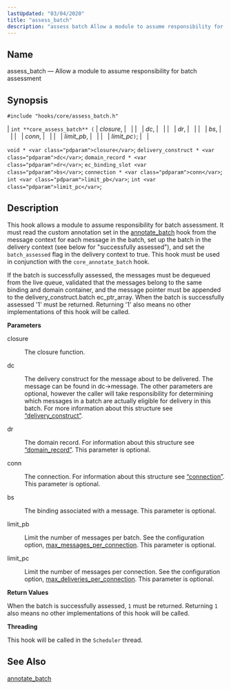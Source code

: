 ```yaml
---
lastUpdated: "03/04/2020"
title: "assess_batch"
description: "assess batch Allow a module to assume responsibility for batch assessment int core assess batch closure dc dr bs conn limit pb limit pc void closure delivery construct dc domain record dr ec binding slot bs connection conn int limit pb int limit pc This hook allows a module to..."
---
```


<a name="hooks.core.assess_batch"></a> 
## Name

assess_batch — Allow a module to assume responsibility for batch assessment

## Synopsis

`#include "hooks/core/assess_batch.h"`

| `int **core_assess_batch** (` | <var class="pdparam">closure</var>, |   |
|   | <var class="pdparam">dc</var>, |   |
|   | <var class="pdparam">dr</var>, |   |
|   | <var class="pdparam">bs</var>, |   |
|   | <var class="pdparam">conn</var>, |   |
|   | <var class="pdparam">limit_pb</var>, |   |
|   | <var class="pdparam">limit_pc</var>`)`; |   |

`void * <var class="pdparam">closure</var>`;
`delivery_construct * <var class="pdparam">dc</var>`;
`domain_record * <var class="pdparam">dr</var>`;
`ec_binding_slot <var class="pdparam">bs</var>`;
`connection * <var class="pdparam">conn</var>`;
`int <var class="pdparam">limit_pb</var>`;
`int <var class="pdparam">limit_pc</var>`;<a name="idp40316032"></a> 
## Description

This hook allows a module to assume responsibility for batch assessment. It must read the custom annotation set in the [annotate_batch](/momentum/3/3-api/hooks-core-annotate-batch) hook from the message context for each message in the batch, set up the batch in the delivery context (see below for "successfully assessed"), and set the `batch_assessed` flag in the delivery context to true. This hook must be used in conjunction with the `core_annotate_batch` hook.

If the batch is successfully assessed, the messages must be dequeued from the live queue, validated that the messages belong to the same binding and domain container, and the message pointer must be appended to the delivery_construct.batch ec_ptr_array. When the batch is successfully assessed '1' must be returned. Returning '1' also means no other implementations of this hook will be called.

**<a name="idp40319936"></a> Parameters**

<dl class="variablelist">

<dt>closure</dt>

<dd>

The closure function.

</dd>

<dt>dc</dt>

<dd>

The delivery construct for the message about to be delivered. The message can be found in dc->message. The other parameters are optional, however the caller will take responsibility for determining which messages in a batch are actually eligible for delivery in this batch. For more information about this structure see [“delivery_construct”](/momentum/3/3-api/structs-delivery-construct).

</dd>

<dt>dr</dt>

<dd>

The domain record. For information about this structure see [“domain_record”](/momentum/3/3-api/structs-domain-record). This parameter is optional.

</dd>

<dt>conn</dt>

<dd>

The connection. For information about this structure see [“connection”](/momentum/3/3-api/structs-connection). This parameter is optional.

</dd>

<dt>bs</dt>

<dd>

The binding associated with a message. This parameter is optional.

</dd>

<dt>limit_pb</dt>

<dd>

Limit the number of messages per batch. See the configuration option, [max_messages_per_connection](/momentum/3/3-reference/conf-ref-max-recipients-per-connection). This parameter is optional.

</dd>

<dt>limit_pc</dt>

<dd>

Limit the number of messages per connection. See the configuration option, [max_deliveries_per_connection](/momentum/3/3-reference/3-reference-conf-ref-max-deliveries-per-connection). This parameter is optional.

</dd>

</dl>

**<a name="idp36882896"></a> Return Values**

When the batch is successfully assessed, `1` must be returned. Returning `1` also means no other implementations of this hook will be called.

**<a name="idp36884704"></a> Threading**

This hook will be called in the `Scheduler` thread.

<a name="idp36886224"></a> 
## See Also

[annotate_batch](/momentum/3/3-api/hooks-core-annotate-batch)